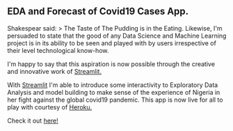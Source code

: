 ## EDA and Forecast of Covid19 Cases App.
Shakespear said: > The Taste of The Pudding is in the Eating.
Likewise, I'm persuaded to state that the good of any Data Science and Machine Learning project is in its ability to be seen and played with by users irrespective of their  level technological know-how.

I'm happy to say that this aspiration is now possible through the creative and innovative work of [Streamlit.](https://www.streamlit.io/)

With [Streamlit](https://www.streamlit.io/) I'm  able to introduce some interactivity to  Exploratory Data Analysis  and model building to make sense of the experience of Nigeria in her fight
against the global covid19 pandemic. This app is now live for all to play with courtesy of [Heroku.](https://www.heroku.com/)

Check it out [here!](https://covid-streamlit-app.herokuapp.com/)
